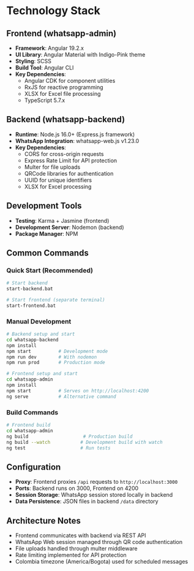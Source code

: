 # Technology Stack

## Frontend (whatsapp-admin)
- **Framework**: Angular 19.2.x
- **UI Library**: Angular Material with Indigo-Pink theme
- **Styling**: SCSS
- **Build Tool**: Angular CLI
- **Key Dependencies**:
  - Angular CDK for component utilities
  - RxJS for reactive programming
  - XLSX for Excel file processing
  - TypeScript 5.7.x

## Backend (whatsapp-backend)
- **Runtime**: Node.js 16.0+ (Express.js framework)
- **WhatsApp Integration**: whatsapp-web.js v1.23.0
- **Key Dependencies**:
  - CORS for cross-origin requests
  - Express Rate Limit for API protection
  - Multer for file uploads
  - QRCode libraries for authentication
  - UUID for unique identifiers
  - XLSX for Excel processing

## Development Tools
- **Testing**: Karma + Jasmine (frontend)
- **Development Server**: Nodemon (backend)
- **Package Manager**: NPM

## Common Commands

### Quick Start (Recommended)
```bash
# Start backend
start-backend.bat

# Start frontend (separate terminal)
start-frontend.bat
```

### Manual Development
```bash
# Backend setup and start
cd whatsapp-backend
npm install
npm start          # Development mode
npm run dev        # With nodemon
npm run prod       # Production mode

# Frontend setup and start
cd whatsapp-admin
npm install
npm start          # Serves on http://localhost:4200
ng serve           # Alternative command
```

### Build Commands
```bash
# Frontend build
cd whatsapp-admin
ng build                    # Production build
ng build --watch           # Development build with watch
ng test                    # Run tests
```

## Configuration
- **Proxy**: Frontend proxies `/api` requests to `http://localhost:3000`
- **Ports**: Backend runs on 3000, Frontend on 4200
- **Session Storage**: WhatsApp session stored locally in backend
- **Data Persistence**: JSON files in backend `/data` directory

## Architecture Notes
- Frontend communicates with backend via REST API
- WhatsApp Web session managed through QR code authentication
- File uploads handled through multer middleware
- Rate limiting implemented for API protection
- Colombia timezone (America/Bogota) used for scheduled messages
